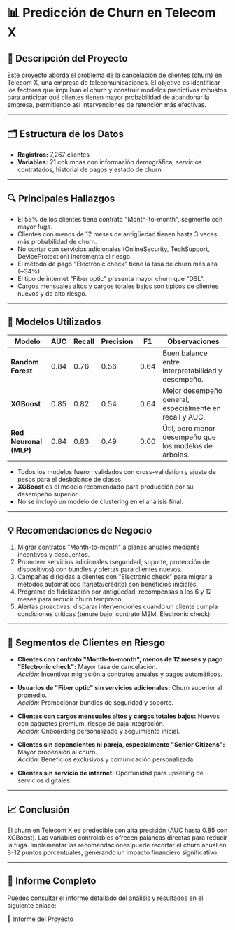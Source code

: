 # 📊 Predicción de Churn en Telecom X

## 📌 Descripción del Proyecto

Este proyecto aborda el problema de la cancelación de clientes (churn) en Telecom X, una empresa de telecomunicaciones. El objetivo es identificar los factores que impulsan el churn y construir modelos predictivos robustos para anticipar qué clientes tienen mayor probabilidad de abandonar la empresa, permitiendo así intervenciones de retención más efectivas.

---

## 🗂️ Estructura de los Datos

- **Registros:** 7,267 clientes
- **Variables:** 21 columnas con información demográfica, servicios contratados, historial de pagos y estado de churn

---

## 🔍 Principales Hallazgos

- El 55% de los clientes tiene contrato "Month-to-month", segmento con mayor fuga.
- Clientes con menos de 12 meses de antigüedad tienen hasta 3 veces más probabilidad de churn.
- No contar con servicios adicionales (OnlineSecurity, TechSupport, DeviceProtection) incrementa el riesgo.
- El método de pago "Electronic check" tiene la tasa de churn más alta (~34%).
- El tipo de internet "Fiber optic" presenta mayor churn que "DSL".
- Cargos mensuales altos y cargos totales bajos son típicos de clientes nuevos y de alto riesgo.

---

## 🤖 Modelos Utilizados

| Modelo                | AUC   | Recall | Precision | F1   | Observaciones |
|-----------------------|-------|--------|-----------|------|--------------|
| **Random Forest**     | 0.84  | 0.76   | 0.56      | 0.64 | Buen balance entre interpretabilidad y desempeño. |
| **XGBoost**           | 0.85  | 0.82   | 0.54      | 0.64 | Mejor desempeño general, especialmente en recall y AUC. |
| **Red Neuronal (MLP)**| 0.84  | 0.83   | 0.49      | 0.60 | Útil, pero menor desempeño que los modelos de árboles. |

- Todos los modelos fueron validados con cross-validation y ajuste de pesos para el desbalance de clases.
- **XGBoost** es el modelo recomendado para producción por su desempeño superior.
- No se incluyó un modelo de clustering en el análisis final.

---

## 💡 Recomendaciones de Negocio

1. Migrar contratos "Month-to-month" a planes anuales mediante incentivos y descuentos.
2. Promover servicios adicionales (seguridad, soporte, protección de dispositivos) con bundles y ofertas para clientes nuevos.
3. Campañas dirigidas a clientes con "Electronic check" para migrar a métodos automáticos (tarjeta/crédito) con beneficios iniciales.
4. Programa de fidelización por antigüedad: recompensas a los 6 y 12 meses para reducir churn temprano.
5. Alertas proactivas: disparar intervenciones cuando un cliente cumpla condiciones críticas (tenure bajo, contrato M2M, Electronic check).

---

## 🧩 Segmentos de Clientes en Riesgo

- **Clientes con contrato "Month-to-month", menos de 12 meses y pago "Electronic check":** Mayor tasa de cancelación.  
  _Acción:_ Incentivar migración a contratos anuales y pagos automáticos.

- **Usuarios de "Fiber optic" sin servicios adicionales:** Churn superior al promedio.  
  _Acción:_ Promocionar bundles de seguridad y soporte.

- **Clientes con cargos mensuales altos y cargos totales bajos:** Nuevos con paquetes premium, riesgo de baja integración.  
  _Acción:_ Onboarding personalizado y seguimiento inicial.

- **Clientes sin dependientes ni pareja, especialmente "Senior Citizens":** Mayor propensión al churn.  
  _Acción:_ Beneficios exclusivos y comunicación personalizada.

- **Clientes sin servicio de internet:** Oportunidad para upselling de servicios digitales.

---

## 📈 Conclusión

El churn en Telecom X es predecible con alta precisión (AUC hasta 0.85 con XGBoost). Las variables controlables ofrecen palancas directas para reducir la fuga. Implementar las recomendaciones puede recortar el churn anual en 8-12 puntos porcentuales, generando un impacto financiero significativo.

---

## 📄 Informe Completo

Puedes consultar el informe detallado del análisis y resultados en el siguiente enlace:

[📑 Informe del Proyecto](./informeTELCOMX2Alura.md)
